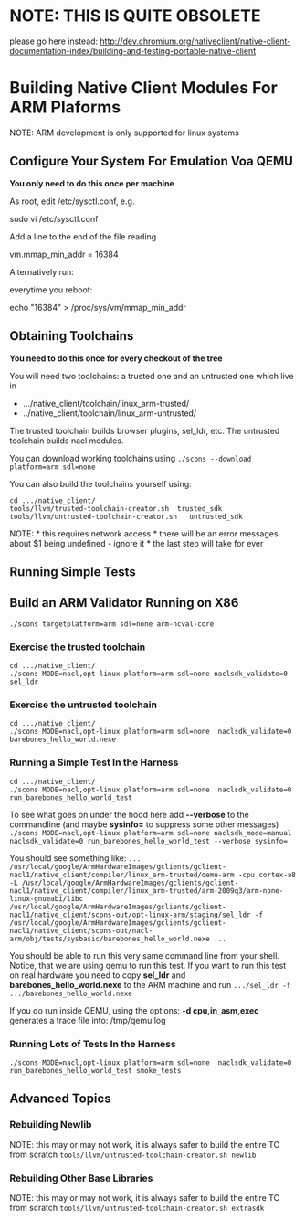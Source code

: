 # NOTE: THIS IS QUITE OBSOLETE

please go here instead:
http://dev.chromium.org/nativeclient/native-client-documentation-index/building-and-testing-portable-native-client

# Building Native Client Modules For ARM Plaforms

NOTE: ARM development is only supported for linux systems

## Configure Your System For Emulation Voa QEMU

**You only need to do this once per machine**

As root, edit /etc/sysctl.conf, e.g.

sudo vi /etc/sysctl.conf

Add a line to the end of the file reading

vm.mmap\_min\_addr = 16384

Alternatively run:

everytime you reboot:

echo "16384" > /proc/sys/vm/mmap\_min\_addr

## Obtaining Toolchains

**You need to do this once for every checkout of the tree**

You will need two toolchains: a trusted one and an untrusted one which live in

*   .../native\_client/toolchain/linux\_arm-trusted/
*   ../native\_client/toolchain/linux\_arm-untrusted/

The trusted toolchain builds browser plugins, sel\_ldr, etc. The untrusted
toolchain builds nacl modules.

You can download working toolchains using `./scons --download platform=arm
sdl=none
`

You can also build the toolchains yourself using:

```
cd .../native_client/
tools/llvm/trusted-toolchain-creator.sh  trusted_sdk
tools/llvm/untrusted-toolchain-creator.sh   untrusted_sdk
```

NOTE: * this requires network access * there will be an error messages about $1
being undefined - ignore it * the last step will take for ever

## Running Simple Tests

## Build an ARM Validator Running on X86

```
./scons targetplatform=arm sdl=none arm-ncval-core
```

### Exercise the trusted toolchain

```
cd .../native_client/
./scons MODE=nacl,opt-linux platform=arm sdl=none naclsdk_validate=0 sel_ldr
```

### Exercise the untrusted toolchain

```
cd .../native_client/
./scons MODE=nacl,opt-linux platform=arm sdl=none  naclsdk_validate=0 barebones_hello_world.nexe
```

### Running a Simple Test In the Harness

```
cd .../native_client/
./scons MODE=nacl,opt-linux platform=arm sdl=none  naclsdk_validate=0 run_barebones_hello_world_test
```

To see what goes on under the hood here add **--verbose** to the commandline
(and maybe **sysinfo=** to suppress some other messages) `./scons
MODE=nacl,opt-linux platform=arm sdl=none naclsdk_mode=manual naclsdk_validate=0
run_barebones_hello_world_test --verbose sysinfo=
`

You should see something like: `...
/usr/local/google/ArmHardwareImages/gclients/gclient-nacl1/native_client/compiler/linux_arm-trusted/qemu-arm
-cpu cortex-a8 -L
/usr/local/google/ArmHardwareImages/gclients/gclient-nacl1/native_client/compiler/linux_arm-trusted/arm-2009q3/arm-none-linux-gnueabi/libc
/usr/local/google/ArmHardwareImages/gclients/gclient-nacl1/native_client/scons-out/opt-linux-arm/staging/sel_ldr
-f
/usr/local/google/ArmHardwareImages/gclients/gclient-nacl1/native_client/scons-out/nacl-arm/obj/tests/sysbasic/barebones_hello_world.nexe
...
`

You should be able to run this very same command line from your shell. Notice,
that we are using qemu to run this test. If you want to run this test on real
hardware you need to copy **sel\_ldr** and **barebones\_hello\_world.nexe** to
the ARM machine and run `.../sel_ldr -f .../barebones_hello_world.nexe
`

If you do run inside QEMU, using the options: **-d cpu,in\_asm,exec** generates
a trace file into: /tmp/qemu.log

### Running Lots of Tests In the Harness

```
./scons MODE=nacl,opt-linux platform=arm sdl=none  naclsdk_validate=0 run_barebones_hello_world_test smoke_tests
```

## Advanced Topics

### Rebuilding Newlib

NOTE: this may or may not work, it is always safer to build the entire TC from
scratch `tools/llvm/untrusted-toolchain-creator.sh newlib
`

### Rebuilding Other Base Libraries

NOTE: this may or may not work, it is always safer to build the entire TC from
scratch `tools/llvm/untrusted-toolchain-creator.sh extrasdk
`
